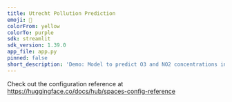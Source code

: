 ```yaml
---
title: Utrecht Pollution Prediction
emoji: 🦀
colorFrom: yellow
colorTo: purple
sdk: streamlit
sdk_version: 1.39.0
app_file: app.py
pinned: false
short_description: 'Demo: Model to predict O3 and NO2 concentrations in Utrecht'
---
```


Check out the configuration reference at https://huggingface.co/docs/hub/spaces-config-reference
